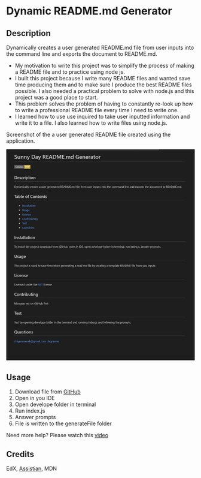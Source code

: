 # Dynamic README.md Generator

## Description
Dynamically creates a user generated README.md file from user inputs into the command line and exports the document to README.md.

- My motivation to write this project was to simplify the process of making a README file and to practice using node js. 
- I built this project because I write many README files and wanted save time producing them and to make sure I produce the best README files possible. I also needed a practical problem to solve with node.js and this project was a good place to start. 
- This problem solves the problem of having to constantly re-look up how to write a professional README file every time I need to write one.
- I learned how to use use inquired to take user inputted information and write it to a file. I also learned how to write files using node.js. 

Screenshot of the a user generated README file created using the application. 

![screenshot](./assets/README-Generator-screenshot.png)

## Usage

1. Download file from [GitHub](https://github.com/chigreene/Dynamic-README-Generator)
2. Open in you IDE
3. Open develope folder in terminal
4. Run index.js
5. Answer prompts
6. File is written to the generateFile folder

Need more help? Please watch this [video](https://drive.google.com/file/d/1P_kM3VxTcizAFE5vpyl6WFggFpBfez8U/view)

## Credits

EdX, [Assistian](https://youtu.be/9ZHzhHiBwqc?si=8P-pU13g2s4aqJN4), MDN

